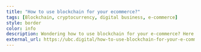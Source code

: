 ```yaml
---
title: "How to use blockchain for your ecommerce?"
tags: [Blockchain, cryptocurrency, digital business, e-commerce]
style: border
color: info
description: Wondering how to use blockchain for your e-commerce? Here is a simplistic showcase applying the features of blockchain and cryptocurrency in ecommerce.
external_url: https://ubc.digital/how-to-use-blockchain-for-your-e-commerce/
---
```

